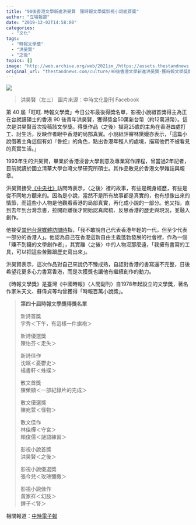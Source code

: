 ```yaml
---
title: "90後香港文學新進洪昊賢　獲時報文學獎影視小說組首獎"
author: "立場報道"
date: "2019-12-02T14:58:00"
categories:
  - "文化"
tags:
  - "時報文學獎"
  - "洪昊賢"
  - "之後"
topics: []
image: "http://web.archive.org/web/2021im_/https://assets.thestandnews.com/media/photos/77126673_1327056120810392_2147989870025375744_n_B4qzc_VtYxnqA.jpg"
original_url: "thestandnews.com/culture/90後香港文學新進洪昊賢-獲時報文學獎影視小說組首獎"
---
```

![](http://web.archive.org/web/2021im_/https://assets.thestandnews.com/media/photos/77126673_1327056120810392_2147989870025375744_n_B4qzc_VtYxnqA.jpg)
> 洪昊賢（左三） 圖片來源：中時文化副刊 Facebook

第 40 屆「旺旺. 時報文學獎」今日公布最後得獎名單，影視小說組首獎得主為正在台就讀碩士的香港 90 後青年洪昊賢，獲得獎金50萬新台幣（約12萬港幣）。這次是洪昊賢首次投稿該文學獎。得獎作品〈之後〉描寫25歲的主角在香港四處打工、討生活，反映作者眼中香港的局部真實。小說組評審林黛嫚亦表示，「這篇小說借著主角這個有如『魯蛇』的角色，點出香港年輕人的處境，描寫他們不被看見的真實生活。」

1993年生的洪昊賢，畢業於香港浸會大學創意及專業寫作課程，曾當過2年記者，目前就讀於國立清華大學台灣文學研究所碩士。其作品散見於香港文學雜誌與報章。

洪昊賢接受[《中央社》](http://web.archive.org/web/20211229132644/https://www.cna.com.tw/news/acul/201912010168.aspx)訪問時表示，〈之後〉裡的故事，有些是親身經歷，有些是從不同地方聽來的。因為是小說，當然不是所有故事都是真實的，也有想像出來的情節，而這些小人物是他觀看香港的局部真實，再化成小說的一部分。他又指，直到去年到台灣念書，拉開距離後才開始認真爬梳、反思香港的歷史與現況，並融入創作。

他接受[其他台灣媒體訪問時](http://web.archive.org/web/20211229132644/http://turnnewsapp.com/ct/149577.html)指，「我不敢說自己代表香港年輕的一代，但至少代表一部分的香港人」。他認為自己在香港這新自由主義蓬勃發展的社會裡，作為一個「賺不到錢的文學創作者」，其實離〈之後〉中的人物沒那麼遠，「我擁有書寫的工具，可以把這些苦難跟歷史寫出來」。

洪昊賢表示，這次作品對自己來說仍不臻成熟，自認對香港的書寫還不完整，日後希望花更多心力書寫香港，而是次獲獎也讓他有繼續創作的動力。

《時報文學獎》是臺灣《中國時報》〈人間副刊〉自1978年起設立的文學獎，著名作家朱天文、蘇偉貞等均曾獲得「時報百萬小說獎」。

> **第四十屆時報文學獎得獎名單**
> 
> 新詩首獎  
> 宇秀＜下午，有這樣一件旗袍＞
> 
> 新詩優選獎  
> 陳怡芬＜走失＞
> 
> 新詩佳作  
> 沈眠＜憂鬱史＞  
> 楊書軒＜蛛蝶＞
> 
> 散文首獎  
> 陳榮顯＜一部紀錄片的完成＞
> 
> 散文優選獎  
> 陳宛萱＜怪物＞
> 
> 散文佳作  
> 林佳樺＜守宮＞  
> 賴俊儒＜謎語練習＞
> 
> 影視小說首獎  
> 洪昊賢＜之後＞
> 
> 影視小說優選獎  
> 張今兒＜玫瑰彌撒＞
> 
> 影視小說佳作  
> 黃家祥＜幻肢＞  
> 錘子＜腎＞

相關報道：[中時電子報](http://web.archive.org/web/20211229132644/https://www.chinatimes.com/newspapers/20191202000119-260301?chdtv)